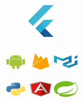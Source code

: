 

<div align="center">
<img src="https://github.com/devicons/devicon/blob/master/icons/flutter/flutter-original.svg" style="width: 20%; height=: 20%" />
<br><br><br><br>
<img src="https://github.com/devicons/devicon/blob/master/icons/android/android-plain.svg" style="width: 15%" height="50"/> 
<img src="https://github.com/devicons/devicon/blob/master/icons/firebase/firebase-plain.svg" style="width: 15%" height="50"/>
<img src="https://github.com/devicons/devicon/blob/master/icons/materialui/materialui-original.svg" style="width: 15%;" height="50"/>
<br><br><br>
<img src="https://github.com/devicons/devicon/blob/master/icons/python/python-original.svg" style="width: 15%" height="50"/>
<img src="https://github.com/devicons/devicon/blob/master/icons/angularjs/angularjs-original.svg" style="width: 15%" height="50"/>
<img src="https://github.com/devicons/devicon/blob/master/icons/spring/spring-original.svg" style="width: 15%" height="50"/>
</div>

